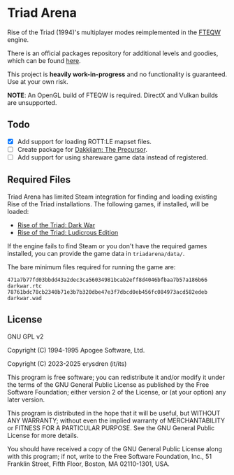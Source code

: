 # Triad Arena

Rise of the Triad (1994)'s multiplayer modes reimplemented in the [FTEQW](https://www.fteqw.org/) engine.

There is an official packages repository for additional levels and goodies,
which can be found [here](https://github.com/erysdren/TriadArena-Packages).

This project is **heavily work-in-progress** and no functionality is guaranteed.
Use at your own risk.

**NOTE**: An OpenGL build of FTEQW is required. DirectX and Vulkan builds are
unsupported.

## Todo

- [x] Add support for loading ROTT:LE mapset files.
- [ ] Create package for [Dakkijam: The Precursor](https://steamcommunity.com/sharedfiles/filedetails/?id=3389350415).
- [ ] Add support for using shareware game data instead of registered.

## Required Files

Triad Arena has limited Steam integration for finding and loading existing
Rise of the Triad installations. The following games, if installed, will be
loaded:

- [Rise of the Triad: Dark War](https://store.steampowered.com/app/358410/)
- [Rise of the Triad: Ludicrous Edition](https://store.steampowered.com/app/1421490/)

If the engine fails to find Steam or you don't have the required games
installed, you can provide the game data in `triadarena/data/`.

The bare minimum files required for running the game are:

```
471a7b77fd03bbdd43a2dec3ca56034981bcab2eff8d4046bfbaa7b57a186b66  darkwar.rtc
78761bdc78cb2340b71e3b7b320dbe47e3f7dbcd0eb456fc084973acd582edeb  darkwar.wad
```

## License

GNU GPL v2

Copyright (C) 1994-1995 Apogee Software, Ltd.

Copyright (C) 2023-2025 erysdren (it/its)

This program is free software; you can redistribute it and/or
modify it under the terms of the GNU General Public License
as published by the Free Software Foundation; either version 2
of the License, or (at your option) any later version.

This program is distributed in the hope that it will be useful,
but WITHOUT ANY WARRANTY; without even the implied warranty of
MERCHANTABILITY or FITNESS FOR A PARTICULAR PURPOSE.  See the
GNU General Public License for more details.

You should have received a copy of the GNU General Public License
along with this program; if not, write to the Free Software
Foundation, Inc., 51 Franklin Street, Fifth Floor, Boston, MA  02110-1301, USA.
